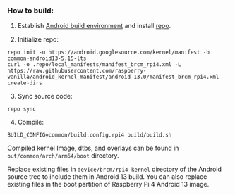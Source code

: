 ### How to build:

1. Establish [Android build environment](https://source.android.com/setup/initializing) and install [repo](https://source.android.com/docs/setup/develop#installing-repo).

2. Initialize repo:

```
repo init -u https://android.googlesource.com/kernel/manifest -b common-android13-5.15-lts
curl -o .repo/local_manifests/manifest_brcm_rpi4.xml -L https://raw.githubusercontent.com/raspberry-vanilla/android_kernel_manifest/android-13.0/manifest_brcm_rpi4.xml --create-dirs
```

3. Sync source code:

```
repo sync
```

4. Compile:

```
BUILD_CONFIG=common/build.config.rpi4 build/build.sh
```

Compiled kernel Image, dtbs, and overlays can be found in `out/common/arch/arm64/boot` directory.

Replace existing files in `device/brcm/rpi4-kernel` directory of the Android source tree to include them in Android 13 build. You can also replace existing files in the boot partition of Raspberry Pi 4 Android 13 image.
